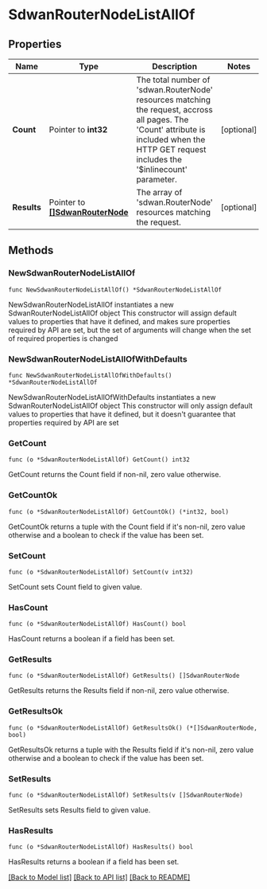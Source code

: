 # SdwanRouterNodeListAllOf

## Properties

Name | Type | Description | Notes
------------ | ------------- | ------------- | -------------
**Count** | Pointer to **int32** | The total number of &#39;sdwan.RouterNode&#39; resources matching the request, accross all pages. The &#39;Count&#39; attribute is included when the HTTP GET request includes the &#39;$inlinecount&#39; parameter. | [optional] 
**Results** | Pointer to [**[]SdwanRouterNode**](sdwan.RouterNode.md) | The array of &#39;sdwan.RouterNode&#39; resources matching the request. | [optional] 

## Methods

### NewSdwanRouterNodeListAllOf

`func NewSdwanRouterNodeListAllOf() *SdwanRouterNodeListAllOf`

NewSdwanRouterNodeListAllOf instantiates a new SdwanRouterNodeListAllOf object
This constructor will assign default values to properties that have it defined,
and makes sure properties required by API are set, but the set of arguments
will change when the set of required properties is changed

### NewSdwanRouterNodeListAllOfWithDefaults

`func NewSdwanRouterNodeListAllOfWithDefaults() *SdwanRouterNodeListAllOf`

NewSdwanRouterNodeListAllOfWithDefaults instantiates a new SdwanRouterNodeListAllOf object
This constructor will only assign default values to properties that have it defined,
but it doesn't guarantee that properties required by API are set

### GetCount

`func (o *SdwanRouterNodeListAllOf) GetCount() int32`

GetCount returns the Count field if non-nil, zero value otherwise.

### GetCountOk

`func (o *SdwanRouterNodeListAllOf) GetCountOk() (*int32, bool)`

GetCountOk returns a tuple with the Count field if it's non-nil, zero value otherwise
and a boolean to check if the value has been set.

### SetCount

`func (o *SdwanRouterNodeListAllOf) SetCount(v int32)`

SetCount sets Count field to given value.

### HasCount

`func (o *SdwanRouterNodeListAllOf) HasCount() bool`

HasCount returns a boolean if a field has been set.

### GetResults

`func (o *SdwanRouterNodeListAllOf) GetResults() []SdwanRouterNode`

GetResults returns the Results field if non-nil, zero value otherwise.

### GetResultsOk

`func (o *SdwanRouterNodeListAllOf) GetResultsOk() (*[]SdwanRouterNode, bool)`

GetResultsOk returns a tuple with the Results field if it's non-nil, zero value otherwise
and a boolean to check if the value has been set.

### SetResults

`func (o *SdwanRouterNodeListAllOf) SetResults(v []SdwanRouterNode)`

SetResults sets Results field to given value.

### HasResults

`func (o *SdwanRouterNodeListAllOf) HasResults() bool`

HasResults returns a boolean if a field has been set.


[[Back to Model list]](../README.md#documentation-for-models) [[Back to API list]](../README.md#documentation-for-api-endpoints) [[Back to README]](../README.md)


